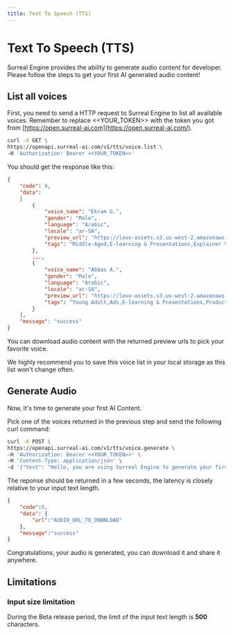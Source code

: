 ```yaml
---
title: Text To Speech (TTS)
---
```


# Text To Speech (TTS)

Surreal Engine provides the ability to generate audio content for developer. Please follow the steps to get your first AI generated audio content!

## List all voices

First, you need to send a HTTP request to Surreal Engine to list all available voices. Remember to replace <<YOUR_TOKEN>> with the token you got from [https://open.surreal-ai.com](https://open.surreal-ai.com/).

```bash
curl -X GET \
https://openapi.surreal-ai.com/v1/tts/voice.list \
-H 'Authorization: Bearer <<YOUR_TOKEN>>'
```

You should get the response like this:

```json
{
    "code": 0,
    "data":
    [
        {
            "voice_name": "Ekram G.",
            "gender": "Male",
            "language": "Arabic",
            "locale": "ar-SA",
            "preview_url": "https://lovo-assets.s3.us-west-2.amazonaws.com/skin_sample/1625732273462.wav",
            "tags": "Middle-Aged,E-learning & Presentations,Explainer Videos"
        },
        ...,
        {
            "voice_name": "Abbas A.",
            "gender": "Male",
            "language": "Arabic",
            "locale": "ar-SA",
            "preview_url": "https://lovo-assets.s3.us-west-2.amazonaws.com/skin_sample/1625732265612.wav",
            "tags": "Young Adult,Ads,E-learning & Presentations,Product demos,Explainer Videos"
        }
    ],
    "message": "success"
}
```

You can download audio content with the returned preview urls to pick your favorite voice.

We highly recommend you to save this voice list in your local storage as this list won't change often.


## Generate Audio

Now, it's time to generate your first AI Content.

Pick one of the voices returned in the previous step and send the following curl command:

```bash
curl -X POST \
https://openapi.surreal-ai.com/v1/tts/voice.generate \
-H 'Authorization: Bearer <<YOUR_TOKEN>>' \
-H 'Content-Type: application/json' \
-d '{"text": "Hello, you are using Surreal Engine to generate your first audio content!", "voice_name": "Fabineu Topshot"}'
```

The reponse should be returned in a few seconds, the latency is closely relative to your input text length.

```json
{
	"code":0,
	"data": {
		"url":"AUDIO_URL_TO_DOWNLOAD"
	},
	"message":"success"
}
```

Congratulations, your audio is generated, you can download it and share it anywhere.

## Limitations

### Input size limitation

During the Beta release period, the limit of the input text length is **500** characters.
